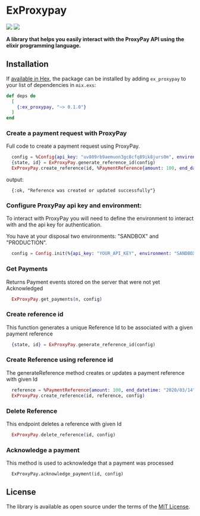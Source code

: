# ExProxypay
[![](https://img.shields.io/badge/proxypay-elixir-blue)](https://developer.proxypay.co.ao/v2/)
[![](https://img.shields.io/badge/nextbss-opensource-blue.svg)](https://www.nextbss.co.ao)

**A library that helps you easily interact with the ProxyPay API using the elixir programming language.**




## Installation

If [available in Hex](https://hex.pm/docs/publish), the package can be installed
by adding `ex_proxypay` to your list of dependencies in `mix.exs`:

```elixir
def deps do
  [
    {:ex_proxypay, "~> 0.1.0"}
  ]
end
```

### Create a payment request with ProxyPay
Full code to create a payment request using ProxyPay.
```elixir
  config = %Config{api_key: "uv809rb9aemuon3gc8cfq89ik8jurs0m", environment: "SANDBOX"}
  {state, id} = ExProxyPay.generate_reference_id(config)
  ExProxyPay.create_reference(id, %PaymentReference{amount: 100, end_datetime: "2020/03/14", custom_fields: nil}, config)
```

output: 
```terminal
  {:ok, "Reference was created or updated successfully"}
```

### Configure ProxyPay api key and environment:
To interact with ProxyPay you will need to define the environment to interact with and the api key for authentication.

You have at your disposal two environments: "SANDBOX" and "PRODUCTION".

```elixir
  config = Config.init(%{api_key: "YOUR_API_KEY", environment: "SANDBOX"})
```

### Get Payments
Returns Payment events stored on the server that were not yet Acknowledged

```elixir
  ExProxyPay.get_payments(n, config)
```

### Create reference id
This function generates a unique Reference Id to be associated with a given payment reference

```elixir
  {state, id} = ExProxyPay.generate_reference_id(config)
```

### Create Reference using reference id
The generateReference method creates or updates a payment reference with given Id
```elixir
  reference = %PaymentReference{amount: 100, end_datetime: "2020/03/14", custom_fields: nil}
  ExProxyPay.create_reference(id, reference, config)
```

### Delete Reference
This endpoint deletes a reference with given Id

```elixir
  ExProxyPay.delete_reference(id, config)
```

### Acknowledge a payment
This method is used to acknowledge that a payment was processed
```
  ExProxyPay.acknowledge_payment(id, config)
```


License
----------------

The library is available as open source under the terms of the [MIT License](http://opensource.org/licenses/MIT).
